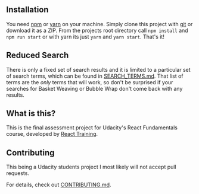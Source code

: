 ## Installation
You need [npm](https://nodejs.org/) or [yarn](https://yarnpkg.com/) on your machine. Simply clone this project with [git](https://git-scm.com/) or download it as a ZIP. From the projects root directory call `npm install` and `npm run start` or with yarn its just `yarn` and `yarn start`.
That's it!

## Reduced Search
There is only a fixed set of search results and it is limited to a particular set of search terms, which can be found in [SEARCH_TERMS.md](SEARCH_TERMS.md). That list of terms are the _only_ terms that will work, so don't be surprised if your searches for Basket Weaving or Bubble Wrap don't come back with any results.

## What is this?
This is the final assessment project for Udacity's React Fundamentals course, developed by [React Training](https://reacttraining.com).

## Contributing

This being a Udacity students project I most likely will not accept pull requests.

For details, check out [CONTRIBUTING.md](CONTRIBUTING.md).
